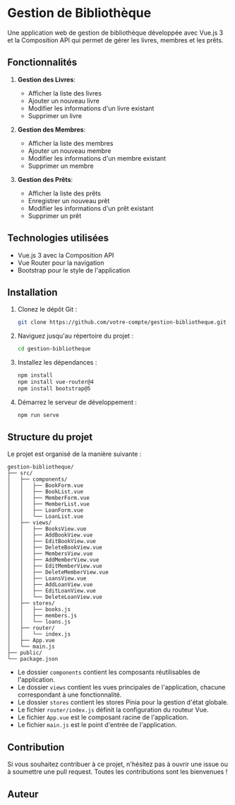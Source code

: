 # Gestion de Bibliothèque

Une application web de gestion de bibliothèque développée avec Vue.js 3 et la Composition API qui permet de gérer les livres, membres et les prêts.

## Fonctionnalités

1. **Gestion des Livres**:
   - Afficher la liste des livres
   - Ajouter un nouveau livre
   - Modifier les informations d'un livre existant
   - Supprimer un livre

2. **Gestion des Membres**:
   - Afficher la liste des membres
   - Ajouter un nouveau membre
   - Modifier les informations d'un membre existant
   - Supprimer un membre

3. **Gestion des Prêts**:
   - Afficher la liste des prêts
   - Enregistrer un nouveau prêt
   - Modifier les informations d'un prêt existant
   - Supprimer un prêt

## Technologies utilisées

- Vue.js 3 avec la Composition API
- Vue Router pour la navigation
- Bootstrap pour le style de l'application

## Installation

1. Clonez le dépôt Git :

   ```bash
   git clone https://github.com/votre-compte/gestion-bibliotheque.git
   ```


2. Naviguez jusqu'au répertoire du projet :

   ```bash
   cd gestion-bibliotheque
   ```

3. Installez les dépendances :

   ```bash
   npm install
   npm install vue-router@4
   npm install bootstrap@5                 
   ```
4. Démarrez le serveur de développement :

   ```bash
   npm run serve
   ```


## Structure du projet

Le projet est organisé de la manière suivante :

```
gestion-bibliotheque/
├── src/
│   ├── components/
│   │   ├── BookForm.vue
│   │   ├── BookList.vue
│   │   ├── MemberForm.vue
│   │   ├── MemberList.vue
│   │   ├── LoanForm.vue
│   │   └── LoanList.vue
│   ├── views/
│   │   ├── BooksView.vue
│   │   ├── AddBookView.vue
│   │   ├── EditBookView.vue
│   │   ├── DeleteBookView.vue
│   │   ├── MembersView.vue
│   │   ├── AddMemberView.vue
│   │   ├── EditMemberView.vue
│   │   ├── DeleteMemberView.vue
│   │   ├── LoansView.vue
│   │   ├── AddLoanView.vue
│   │   ├── EditLoanView.vue
│   │   └── DeleteLoanView.vue
│   ├── stores/
│   │   ├── books.js
│   │   ├── members.js
│   │   └── loans.js
│   ├── router/
│   │   └── index.js
│   ├── App.vue
│   └── main.js
├── public/
└── package.json
```

- Le dossier `components` contient les composants réutilisables de l'application.
- Le dossier `views` contient les vues principales de l'application, chacune correspondant à une fonctionnalité.
- Le dossier `stores` contient les stores Pinia pour la gestion d'état globale.
- Le fichier `router/index.js` définit la configuration du routeur Vue.
- Le fichier `App.vue` est le composant racine de l'application.
- Le fichier `main.js` est le point d'entrée de l'application.

## Contribution

Si vous souhaitez contribuer à ce projet, n'hésitez pas à ouvrir une issue ou à soumettre une pull request. Toutes les contributions sont les bienvenues !

## Auteur
